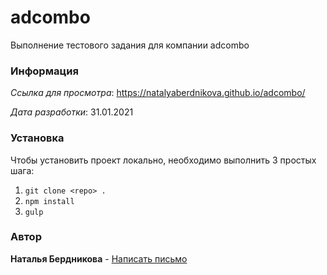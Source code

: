 # adcombo

Выполнение тестового задания для компании adcombo

### Информация

*Ссылка для просмотра*: <https://natalyaberdnikova.github.io/adcombo/>

*Дата разработки*: 31.01.2021

### Установка

Чтобы установить проект локально, необходимо выполнить 3 простых шага:

1. `git clone <repo> .`
2. `npm install`
3. `gulp`

### Автор

**Наталья Бердникова** - [Написать письмо](mailto:kitakava@mail.ru)
